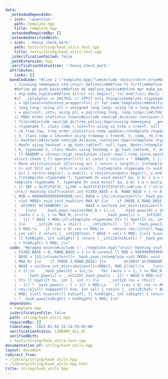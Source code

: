```yaml
---
data:
  _extendedDependsOn:
  - icon: ':question:'
    path: template.hpp
    title: template.hpp
  _extendedRequiredBy: []
  _extendedVerifiedWith:
  - icon: ':heavy_check_mark:'
    path: tests/string/hash_utils.test.cpp
    title: tests/string/hash_utils.test.cpp
  _isVerificationFailed: false
  _pathExtension: hpp
  _verificationStatusIcon: ':heavy_check_mark:'
  attributes:
    links: []
  bundledCode: "#line 2 \"template.hpp\"\n#include <bits/stdc++.h>\n#define DEBUG\
    \ 1\nusing namespace std;\n\n// Defines\n#define fs first\n#define sn second\n\
    #define pb push_back\n#define eb emplace_back\n#define mpr make_pair\n#define\
    \ mtp make_tuple\n#define all(x) (x).begin(), (x).end()\n// Basic type definitions\n\
    #if __cplusplus == 201703L // CPP17 only things\ntemplate <typename T> using opt_ref\
    \ = optional<reference_wrapper<T>>; // for some templates\n#endif\nusing ll =\
    \ long long; using ull = unsigned long long; using ld = long double;\nusing pii\
    \ = pair<int, int>; using pll = pair<long long, long long>;\n#ifdef __GNUG__\n\
    // PBDS order statistic tree\n#include <ext/pb_ds/assoc_container.hpp> // Common\
    \ file\n#include <ext/pb_ds/tree_policy.hpp>\nusing namespace __gnu_pbds;\ntemplate\
    \ <typename T, class comp = less<T>> using os_tree = tree<T, null_type, comp,\
    \ rb_tree_tag, tree_order_statistics_node_update>;\ntemplate <typename K, typename\
    \ V, class comp = less<K>> using treemap = tree<K, V, comp, rb_tree_tag, tree_order_statistics_node_update>;\n\
    // HashSet\n#include <ext/pb_ds/assoc_container.hpp>\ntemplate <typename T, class\
    \ Hash> using hashset = gp_hash_table<T, null_type, Hash>;\ntemplate <typename\
    \ K, typename V, class Hash> using hashmap = gp_hash_table<K, V, Hash>;\nconst\
    \ ll RANDOM = chrono::high_resolution_clock::now().time_since_epoch().count();\n\
    struct chash { ll operator()(ll x) const { return x ^ RANDOM; } };\n#endif\n//\
    \ More utilities\nint SZ(string &v) { return v.length(); }\ntemplate <typename\
    \ C> int SZ(C &v) { return v.size(); }\ntemplate <typename C> void UNIQUE(vector<C>\
    \ &v) { sort(v.begin(), v.end()); v.resize(unique(v.begin(), v.end()) - v.begin());\
    \ }\ntemplate <typename T, typename U> void maxa(T &a, U b) { a = max(a, b); }\n\
    template <typename T, typename U> void mina(T &a, U b) { a = min(a, b); }\nconst\
    \ ll INF = 0x3f3f3f3f, LLINF = 0x3f3f3f3f3f3f3f3f;\n#line 3 \"string/hash_utils.hpp\"\
    \n\n// Hashing stuff\nconst int FIXED_BASE = 0, RAND_BASE = 1 << 0;\nconst ll\
    \ MOD = 999999999999999989;\nll BASE = 131;\n\nvector<ll> _hash_pows;\ntemplate\
    \ <int MODE> void init_hash(int MAX_N) {\n    if (MODE & RAND_BASE) {\n      \
    \  mt19937 mt(RANDOM);\n        BASE = uniform_int_distribution<ll>(MOD/2, MOD-2)(mt);\n\
    \    }\n\n    _hash_pows.resize(MAX_N + 1);\n    _hash_pows[0] = 1LL;\n    for\
    \ (auto i = 1; i <= MAX_N; i++)\n        _hash_pows[i] = __int128(_hash_pows[i\
    \ - 1]) * BASE % MOD;\n}\ntemplate <typename It> ll hget(It hs, int l, int r)\
    \ {\n    __int128 res = (hs[r] - __int128(hs[l - 1]) * _hash_pows[r - l + 1])\
    \ % MOD;\n    if (res < 0) res += MOD;\n    return res;\n}\nll happend(ll hsh,\
    \ int val) { return (__int128(hsh) * BASE + val) % MOD; }\nll hconcat(ll hshLeft,\
    \ ll hshRight, int szRight) { return (__int128(hshLeft) * _hash_pows[szRight]\
    \ + hshRight) % MOD; }\n"
  code: "#pragma once\n#include \"../template.hpp\"\n\n// Hashing stuff\nconst int\
    \ FIXED_BASE = 0, RAND_BASE = 1 << 0;\nconst ll MOD = 999999999999999989;\nll\
    \ BASE = 131;\n\nvector<ll> _hash_pows;\ntemplate <int MODE> void init_hash(int\
    \ MAX_N) {\n    if (MODE & RAND_BASE) {\n        mt19937 mt(RANDOM);\n       \
    \ BASE = uniform_int_distribution<ll>(MOD/2, MOD-2)(mt);\n    }\n\n    _hash_pows.resize(MAX_N\
    \ + 1);\n    _hash_pows[0] = 1LL;\n    for (auto i = 1; i <= MAX_N; i++)\n   \
    \     _hash_pows[i] = __int128(_hash_pows[i - 1]) * BASE % MOD;\n}\ntemplate <typename\
    \ It> ll hget(It hs, int l, int r) {\n    __int128 res = (hs[r] - __int128(hs[l\
    \ - 1]) * _hash_pows[r - l + 1]) % MOD;\n    if (res < 0) res += MOD;\n    return\
    \ res;\n}\nll happend(ll hsh, int val) { return (__int128(hsh) * BASE + val) %\
    \ MOD; }\nll hconcat(ll hshLeft, ll hshRight, int szRight) { return (__int128(hshLeft)\
    \ * _hash_pows[szRight] + hshRight) % MOD; }\n"
  dependsOn:
  - template.hpp
  isVerificationFile: false
  path: string/hash_utils.hpp
  requiredBy: []
  timestamp: '2022-01-04 15:14:59-05:00'
  verificationStatus: LIBRARY_ALL_AC
  verifiedWith:
  - tests/string/hash_utils.test.cpp
documentation_of: string/hash_utils.hpp
layout: document
redirect_from:
- /library/string/hash_utils.hpp
- /library/string/hash_utils.hpp.html
title: string/hash_utils.hpp
---
```

